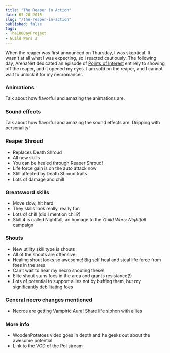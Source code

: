 ```yaml
---
title: "The Reaper In Action"
date: 05-20-2015
slug: "/the-reaper-in-action"
published: false
tags:
- The100DayProject
- Guild Wars 2
---
```


When the reaper was first announced on Thursday, I was skeptical. It wasn't at all what I was expecting, so I reacted cautiously. The following day, ArenaNet dedicated an episode of [Points of Interest]() entirely to showing off the reaper, and it opened my eyes. I am sold on the reaper, and I cannot wait to unlock it for my necromancer.

### Animations
Talk about how flavorful and amazing the animations are.

### Sound effects
Talk about how flavorful and amazing the sound effects are. Dripping with personality!

### Reaper Shroud
* Replaces Death Shroud
* All new skills
* You can be healed through Reaper Shroud!
* Life force gain is on the auto attack now
* Still affected by Death Shroud traits
* Lots of damage and chill

### Greatsword skills
* Move slow, hit hard
* They skills look really, really fun
* Lots of chill (did I mention chill?)
* Skill 4 is called Nightfall, an homage to the _Guild Wars: Nightfall_ campaign

### Shouts
* New utility skill type is shouts
* All of the shouts are offensive
* Healing shout looks so awesome! Big self heal and steal life force from foes in the area
* Can't wait to hear my necro shouting these!
* Elite shout stuns foes in the area and grants resistance(!)
* Lots of potential to support allies not by buffing them, but my significantly debilitating foes

### General necro changes mentioned
* Necros are getting Vampiric Aura! Share life siphon with allies

### More info
* WoodenPotatoes video goes in depth and he geeks out about the awesome potential
* Link to the VOD of the PoI stream
